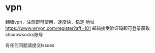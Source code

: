 # vpn
翻墙vpn，注册即可使用，速度快，稳定
地址
https://www.wrvpn.com/register?aff=101
邮箱接受验证码即可登录获取shadowsocks账号

有任何问题请提交Issues
